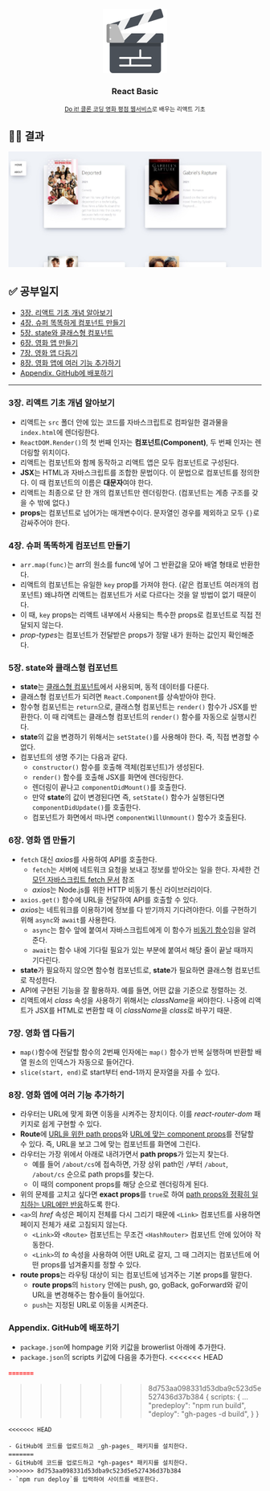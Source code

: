 <!-- PROJECT LOGO -->
<br />
<div align="center">
  <a href="https://github.com/coodingpenguin/react-basic">
    <img src="logo.png" alt="Logo" width="128" height="128">
  </a>
  <h3>React Basic</h3>
  <small><a href="http://www.yes24.com/Product/Goods/90344496">Do it! 클론 코딩 영화 평점 웹서비스</a>로 배우는 리액트 기초</small>
</div>

## 👩‍💻 결과

[![react-basic-result](./result.png)](https://coodingpenguin.github.io/react-basic)

## ✅ 공부일지

- [3장. 리액트 기초 개념 알아보기](#3장-리액트-기초-개념-알아보기)
- [4장. 슈퍼 똑똑하게 컴포넌트 만들기](#4장-슈퍼-똑똑하게-컴포넌트-만들기)
- [5장. state와 클래스형 컴포넌트](#5장-state와-클래스형-컴포넌트)
- [6장. 영화 앱 만들기](#6장-영화-앱-만들기)
- [7장. 영화 앱 다듬기](#7장-영화-앱-다듬기)
- [8장. 영화 앱에 여러 기능 추가하기](#8장-영화-앱에-여러-기능-추가하기)
- [Appendix. GitHub에 배포하기](#appendix-github에-배포하기)

---

### 3장. 리액트 기초 개념 알아보기

- 리액트는 `src` 폴더 안에 있는 코드를 자바스크립트로 컴파일한 결과물을 `index.html`에 렌더링한다.
- `ReactDOM.Render()`의 첫 번째 인자는 **컴포넌트(Component)**, 두 번째 인자는 렌더링할 위치이다.
- 리액트는 컴포넌트와 함께 동작하고 리액트 앱은 모두 컴포넌트로 구성된다.
- **JSX**는 HTML과 자바스크립트를 조합한 문법이다. 이 문법으로 컴포넌트를 정의한다. 이 때 컴포넌트의 이름은 **대문자**여야 한다.
- 리액트는 최종으로 단 한 개의 컴포넌트만 렌더링한다. (컴포넌트는 계층 구조를 갖을 수 밖에 없다.)
- **props**는 컴포넌트로 넘어가는 매개변수이다. 문자열인 경우를 제외하고 모두 `{}`로 감싸주어야 한다.

### 4장. 슈퍼 똑똑하게 컴포넌트 만들기

- `arr.map(func)`는 arr의 원소를 func에 넣어 그 반환값을 모아 배열 형태로 반환한다.
- 리액트의 컴포넌트는 유일한 `key` prop를 가져야 한다. (같은 컴포넌트 여러개의 컴포넌트) 왜냐하면 리액트는 컴포넌트가 서로 다르다는 것을 알 방법이 없기 때문이다.
- 이 때, `key` props는 리액트 내부에서 사용되는 특수한 props로 컴포넌트로 직접 전달되지 않는다.
- *prop-types*는 컴포넌트가 전달받은 props가 정말 내가 원하는 값인지 확인해준다.

### 5장. state와 클래스형 컴포넌트

- **state**는 <u>클래스형 컴포넌트</u>에서 사용되며, 동적 데이터를 다룬다.
- 클래스형 컴포넌트가 되려면 `React.Component`를 상속받아야 한다.
- 함수형 컴포넌트는 `return`으로, 클래스형 컴포넌트는 `render()` 함수가 JSX를 반환한다. 이 때 리액트는 클래스형 컴포넌트의 `render()` 함수를 자동으로 실행시킨다.
- **state**의 값을 변경하기 위해서는 `setState()`를 사용해야 한다. 즉, 직접 변경할 수 없다.
- 컴포넌트의 생명 주기는 다음과 같다.
  - `constructor()` 함수를 호출해 객체(컴포넌트)가 생성된다.
  - `render()` 함수를 호출해 JSX를 화면에 렌더링한다.
  - 렌더링이 끝나고 `componentDidMount()`를 호출한다.
  - 만약 **state**의 값이 변경된다면 즉, `setState()` 함수가 실행된다면 `componentDidUpdate()`를 호출한다.
  - 컴포넌트가 화면에서 떠나면 `componentWillUnmount()` 함수가 호출된다.

### 6장. 영화 앱 만들기

- `fetch` 대신 *axios*를 사용하여 API를 호출한다.
  - `fetch`는 서버에 네트워크 요청을 보내고 정보를 받아오는 일을 한다. 자세한 건 [모던 자바스크립트 fetch 문서](https://ko.javascript.info/fetch) 참조
  - *axios*는 Node.js를 위한 HTTP 비동기 통신 라이브러리이다.
- `axios.get()` 함수에 URL을 전달하여 API를 호출할 수 있다.
- *axios*는 네트워크를 이용하기에 정보를 다 받기까지 기다려야한다. 이를 구현하기 위해 `async`와 `await`를 사용한다.
  - `async`는 함수 앞에 붙여서 자바스크립트에게 이 함수가 <u>비동기 함수</u>임을 알려준다.
  - `await`는 함수 내에 기다릴 필요가 있는 부분에 붙여서 해당 줄이 끝날 때까지 기다린다.
- **state**가 필요하지 않으면 함수형 컴포넌트로, **state**가 필요하면 클래스형 컴포넌트로 작성한다.
- API에 구현된 기능을 잘 활용하자. 예를 들면, 어떤 값을 기준으로 정렬하는 것.
- 리액트에서 _class_ 속성을 사용하기 위해서는 *className*을 써야한다. 나중에 리액트가 JSX를 HTML로 변환할 때 이 *className*을 *class*로 바꾸기 때문.

### 7장. 영화 앱 다듬기

- `map()`함수에 전달할 함수의 2번째 인자에는 `map()` 함수가 반복 실행하며 반환할 배열 원소의 인덱스가 자동으로 들어간다.
- `slice(start, end)`로 start부터 end-1까지 문자열을 자를 수 있다.

### 8장. 영화 앱에 여러 기능 추가하기

- 라우터는 URL에 맞게 화면 이동을 시켜주는 장치이다. 이를 _react-router-dom_ 패키지로 쉽게 구현할 수 있다.
- **Route**에 <u>URL을 위한 path props</u>와 <u>URL에 맞는 component props</u>를 전달할 수 있다. 즉, URL을 보고 그에 맞는 컴포넌트를 화면에 그린다.
- 라우터는 가장 위에서 아래로 내려가면서 **path props**가 있는지 찾는다.
  - 예를 들어 `/about/cs`에 접속하면, 가장 상위 path인 `/`부터 `/about`, `/about/cs` 순으로 path props를 찾는다.
  - 이 때의 component props를 해당 순으로 렌더링하게 된다.
- 위의 문제를 고치고 싶다면 **exact props**를 `true`로 하여 <u>path props와 정확히 일치하는 URL에만 반응</u>하도록 한다.
- `<a>`의 _href_ 속성은 페이지 전체를 다시 그리기 때문에 `<Link>` 컴포넌트를 사용하면 페이지 전체가 새로 고침되지 않는다.
  - `<Link>`와 `<Route>` 컴포넌트는 무조건 `<HashRouter>` 컴포넌트 안에 있어야 작동한다.
  - `<Link>`의 _to_ 속성을 사용하여 어떤 URL로 갈지, 그 때 그려지는 컴포넌트에 어떤 props를 넘겨줄지를 정할 수 있다.
- **route props**는 라우팅 대상이 되는 컴포넌트에 넘겨주는 기본 props를 말한다.
  - **route props**의 `history` 안에는 push, go, goBack, goForward와 같이 URL을 변경해주는 함수들이 들어있다.
  - `push`는 지정된 URL로 이동을 시켜준다.

### Appendix. GitHub에 배포하기

- `package.json`에 hompage 키와 키값을 browerlist 아래에 추가한다.
- `package.json`의 scripts 키값에 다음을 추가한다.
<<<<<<< HEAD

```json
=======
```
>>>>>>> 8d753aa098331d53dba9c523d5e527436d37b384
{
    scripts: {
        ...
        "predeploy": "npm run build",
        "deploy": "gh-pages -d build",
    }
}
```
<<<<<<< HEAD

- GitHub에 코드를 업로드하고 _gh-pages_ 패키지를 설치한다.
=======
- GitHub에 코드를 업로드하고 *gh-pages* 패키지를 설치한다.
>>>>>>> 8d753aa098331d53dba9c523d5e527436d37b384
- `npm run deploy`를 입력하여 사이트를 배포한다.
